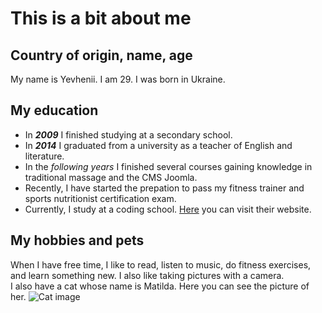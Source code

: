 # This is a bit about me

## Country of origin, name, age

My name is Yevhenii. I am 29. I was born in Ukraine.

## My education

- In **_2009_** I finished studying at a secondary school.
- In **_2014_** I graduated from a university as a teacher of English and literature.
- In the *following years* I finished several courses gaining knowledge in traditional massage and the CMS Joomla.
- Recently, I have started the prepation to pass my fitness trainer and sports nutritionist certification exam.
- Currently, I study at a coding school. [Here](https://www.wildcodeschool.com/de-DE "Wold Code School Name") you can visit their website.

## My hobbies and pets

When I have free time, I like to read, listen to music, do fitness exercises, and learn something new. I also like taking pictures with a camera.  
I also have a cat whose name is Matilda. Here you can see the picture of her.
![Cat image](/2023-01-EN-Berlin-Remote2-Markdown/assets/yevhenii-airapetian-cat)


